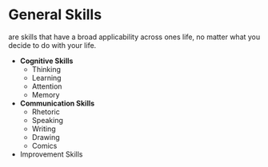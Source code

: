 # General Skills
are skills that have a broad applicability across ones life, no matter what you decide to do with your life.

- **Cognitive Skills**
    - Thinking
    - Learning
    - Attention
    - Memory
- **Communication Skills**
    - Rhetoric
    - Speaking
    - Writing
    - Drawing
    - Comics
- Improvement Skills